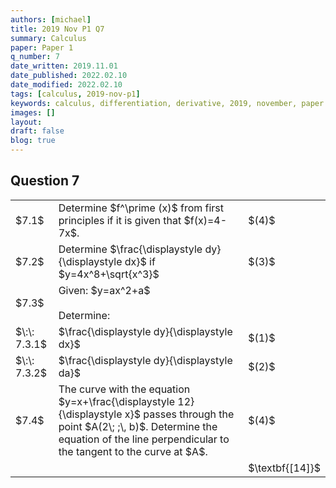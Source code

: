 ```yaml
---
authors: [michael]
title: 2019 Nov P1 Q7
summary: Calculus
paper: Paper 1
q_number: 7
date_written: 2019.11.01
date_published: 2022.02.10
date_modified: 2022.02.10
tags: [calculus, 2019-nov-p1]
keywords: calculus, differentiation, derivative, 2019, november, paper 1
images: []
layout:
draft: false
blog: true
---
```


## Question 7

<table className="border-collapse">
  <tbody>
    <tr>
      <td>$7.1$</td>
      <td>Determine $f^\prime (x)$ from first principles if it is given that $f(x)=4-7x$.</td>
      <td>$(4)$</td>
    </tr>
    <tr>
      <td>$7.2$</td>
      <td>Determine $\frac{\displaystyle dy}{\displaystyle dx}$ if $y=4x^8+\sqrt{x^3}$</td>
      <td>$(3)$</td>
    </tr> 
    <tr>
      <td>$7.3$</td>
      <td>Given: $y=ax^2+a$<br></br>Determine:</td>
      <td></td>
    </tr>
    <tr>
      <td>$\:\: 7.3.1$</td>
      <td>$\frac{\displaystyle dy}{\displaystyle dx}$</td>
      <td>$(1)$</td>
    </tr>
    <tr>
      <td>$\:\: 7.3.2$</td>
      <td>$\frac{\displaystyle dy}{\displaystyle da}$</td>
      <td>$(2)$</td>
    </tr>
    <tr>
      <td>$7.4$</td>
      <td>The curve with the equation $y=x+\frac{\displaystyle 12}{\displaystyle x}$ passes through the point $A(2\; ;\, b)$. Determine the equation of the line perpendicular to the tangent to the curve at $A$.</td>
      <td>$(4)$</td>
    </tr>
    <tr>
      <td></td>
      <td></td>
      <td>$\textbf{[14]}$</td>
    </tr>
  </tbody>
</table>
